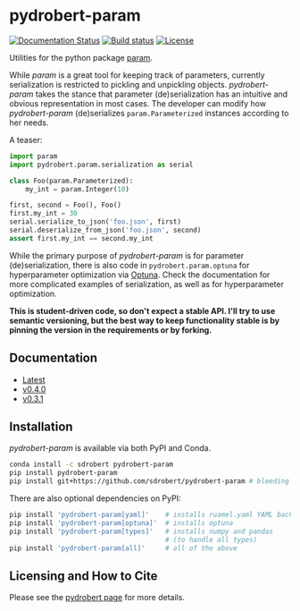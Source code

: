 # pydrobert-param

[![Documentation Status](https://readthedocs.org/projects/pydrobert-param/badge/?version=latest)](https://pydrobert-param.readthedocs.io/en/latest/?badge=latest)
[![Build status](https://ci.appveyor.com/api/projects/status/67r8qy78u6bkf2qn/branch/master?svg=true)](https://ci.appveyor.com/project/sdrobert/pydrobert-param/branch/master)
[![License](https://img.shields.io/badge/License-Apache%202.0-blue.svg)](https://opensource.org/licenses/Apache-2.0)

Utilities for the python package [param](http://param.pyviz.org/).

While _param_ is a great tool for keeping track of parameters, currently
serialization is restricted to pickling and unpickling objects.
_pydrobert-param_ takes the stance that parameter (de)serialization has an
intuitive and obvious representation in most cases. The developer can modify
how _pydrobert-param_ (de)serializes `param.Parameterized` instances according
to her needs.

A teaser:

``` python
import param
import pydrobert.param.serialization as serial

class Foo(param.Parameterized):
    my_int = param.Integer(10)

first, second = Foo(), Foo()
first.my_int = 30
serial.serialize_to_json('foo.json', first)
serial.deserialize_from_json('foo.json', second)
assert first.my_int == second.my_int
```

While the primary purpose of _pydrobert-param_ is for parameter
(de)serialization, there is also code in `pydrobert.param.optuna` for
hyperparameter optimization via [Optuna](https://optuna.org/). Check the
documentation for more complicated examples of serialization, as well as for
hyperparameter optimization.

**This is student-driven code, so don't expect a stable API. I'll try to use
semantic versioning, but the best way to keep functionality stable is by
pinning the version in the requirements or by forking.**

## Documentation

- [Latest](https://pydrobert-param.readthedocs.io/en/latest/)
- [v0.4.0](https://pydrobert-param.readthedocs.io/en/v0.4.0/)
- [v0.3.1](https://pydrobert-param.readthedocs.io/en/v0.3.1/)

## Installation

_pydrobert-param_ is available via both PyPI and Conda.

``` sh
conda install -c sdrobert pydrobert-param
pip install pydrobert-param
pip install git+https://github.com/sdrobert/pydrobert-param # bleeding edge
```

There are also optional dependencies on PyPI:

``` sh
pip install 'pydrobert-param[yaml]'    # installs ruamel.yaml YAML backend
pip install 'pydrobert-param[optuna]'  # installs optuna
pip install 'pydrobert-param[types]'   # installs numpy and pandas
                                       # (to handle all types)
pip install 'pydrobert-param[all]'     # all of the above
```

## Licensing and How to Cite

Please see the [pydrobert page](https://github.com/sdrobert/pydrobert) for more
details.
